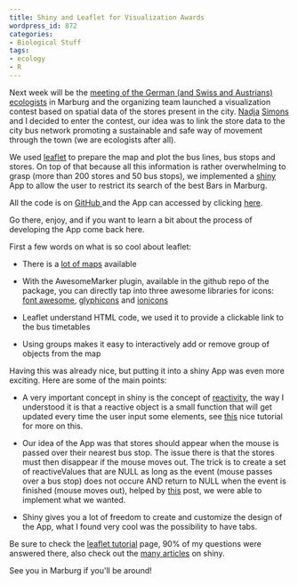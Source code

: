 ```yaml
---
title: Shiny and Leaflet for Visualization Awards
wordpress_id: 872
categories:
- Biological Stuff
tags:
- ecology
- R
---
```


Next week will be the [meeting of the German (and Swiss and Austrians) ecologists](http://gfoe-2016.de/) in Marburg and the organizing team launched a visualization contest based on spatial data of the stores present in the city. [Nadja](http://toek.wzw.tum.de/index.php?id=106) [Simons](https://twitter.com/Tritotanus) and I decided to enter the contest, our idea was to link the store data to the city bus network promoting a sustainable and safe way of movement through the town (we are ecologists after all).

We used [leaflet](https://cran.r-project.org/web/packages/leaflet/index.html) to prepare the map and plot the bus lines, bus stops and stores. On top of that because all this information is rather overwhelming to grasp (more than 200 stores and 50 bus stops), we implemented a [shiny](https://cran.r-project.org/web/packages/shiny/index.html) App to allow the user to restrict its search of the best Bars in Marburg.

All the code is on [GitHub ](https://github.com/Lionel68/VizAward/)and the App can accessed by clicking [here](https://gfoe2016.shinyapps.io/VizAward_HS/).

Go there, enjoy, and if you want to learn a bit about the process of developing the App come back here.



First a few words on what is so cool about leaflet:



	
  * There is a [lot of maps](http://leaflet-extras.github.io/leaflet-providers/preview/index.html) available

	
  * With the AwesomeMarker plugin, available in the github repo of the package, you can directly tap into three awesome libraries for icons: [font awesome](http://fontawesome.io/icons/), [glyphicons](http://getbootstrap.com/components/#glyphicons) and [ionicons](http://ionicons.com/)

	
  * Leaflet understand HTML code, we used it to provide a clickable link to the bus timetables

	
  * Using groups makes it easy to interactively add or remove group of objects from the map


Having this was already nice, but putting it into a shiny App was even more exciting. Here are some of the main points:

	
  * A very important concept in shiny is the concept of [reactivity](http://shiny.rstudio.com/articles/reactivity-overview.html), the way I understood it is that a reactive object is a small function that will get updated every time the user input some elements, see [this](https://uasnap.shinyapps.io/ex_leaflet/) nice tutorial for more on this.

	
  * Our idea of the App was that stores should appear when the mouse is passed over their nearest bus stop. The issue there is that the stores must then disappear if the mouse moves out. The trick is to create a set of reactiveValues that are NULL as long as the event (mouse passes over a bus stop) does not occure AND return to NULL when the event is finished (mouse moves out), helped by [this](http://stackoverflow.com/questions/35266730/r-leaflet-cran-how-to-register-clicking-off-a-marker?rq=1) post, we were able to implement what we wanted.

	
  * Shiny gives you a lot of freedom to create and customize the design of the App, what I found very cool was the possibility to have tabs.


Be sure to check the [leaflet tutorial](https://rstudio.github.io/leaflet/) page, 90% of my questions were answered there, also check out the [many articles](http://shiny.rstudio.com/articles/) on shiny.

See you in Marburg if you'll be around!


